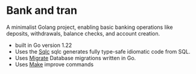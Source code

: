 # Bank and tran
A minimalist Golang project, enabling basic banking operations like deposits, withdrawals, balance checks, and account creation.

- built in Go version 1.22
- Uses the [Sqlc](https://docs.sqlc.dev/) sqlc generates fully type-safe idiomatic code from SQL.
- Uses [Migrate](https://github.com/golang-migrate/migrate) Database migrations written in Go.
- Uses [Make](github.com/justinas/nosurf ) improve commands
